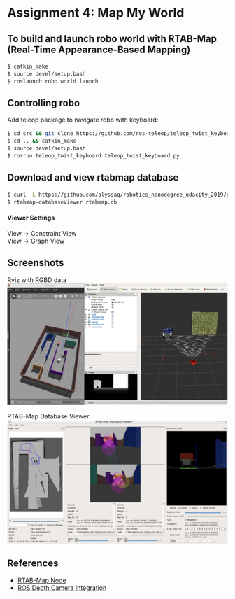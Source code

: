 # Assignment 4: Map My World

## To build and launch robo world with RTAB-Map (Real-Time Appearance-Based Mapping)
```sh
$ catkin_make
$ source devel/setup.bash
$ roslaunch robo world.launch
```

## Controlling robo
Add teleop package to navigate robo with keyboard:
```sh
$ cd src && git clone https://github.com/ros-teleop/teleop_twist_keyboard
$ cd .. && catkin_make
$ source devel/setup.bash
$ rosrun teleop_twist_keyboard teleop_twist_keyboard.py
```

## Download and view rtabmap database
```sh
$ curl -L https://github.com/alyssaq/robotics_nanodegree_udacity_2019/raw/rtabmap/rtabmap.db > rtabmap.db
$ rtabmap-databaseViewer rtabmap.db
```
#### Viewer Settings
View -> Constraint View   
View -> Graph View

## Screenshots
Rviz with RGBD data
![Rviz with RGBD data](images/rviz.jpg)

RTAB-Map Database Viewer
![RTAB-Map Database Viewer](images/RTAB-map_database_viewer.jpg)

## References 
* [RTAB-Map Node](http://wiki.ros.org/rtabmap_ros#Tutorials)
* [ROS Depth Camera Integration](http://gazebosim.org/tutorials?tut=ros_depth_camera&cat=connect_ros)
